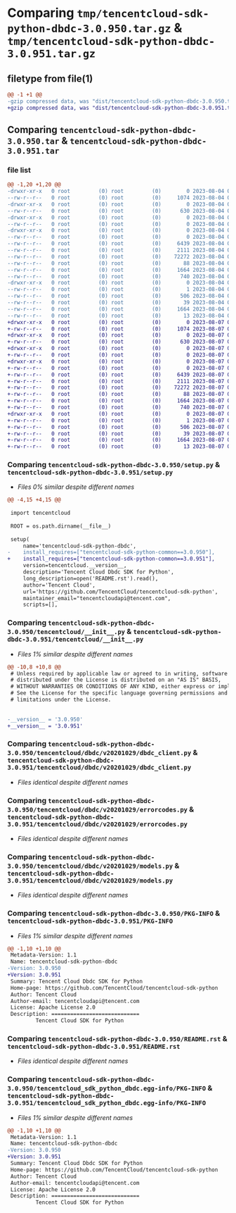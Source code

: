 # Comparing `tmp/tencentcloud-sdk-python-dbdc-3.0.950.tar.gz` & `tmp/tencentcloud-sdk-python-dbdc-3.0.951.tar.gz`

## filetype from file(1)

```diff
@@ -1 +1 @@
-gzip compressed data, was "dist/tencentcloud-sdk-python-dbdc-3.0.950.tar", last modified: Fri Aug  4 00:25:10 2023, max compression
+gzip compressed data, was "dist/tencentcloud-sdk-python-dbdc-3.0.951.tar", last modified: Mon Aug  7 00:24:58 2023, max compression
```

## Comparing `tencentcloud-sdk-python-dbdc-3.0.950.tar` & `tencentcloud-sdk-python-dbdc-3.0.951.tar`

### file list

```diff
@@ -1,20 +1,20 @@
-drwxr-xr-x   0 root         (0) root         (0)        0 2023-08-04 00:25:10.000000 tencentcloud-sdk-python-dbdc-3.0.950/
--rw-r--r--   0 root         (0) root         (0)     1074 2023-08-04 00:25:10.000000 tencentcloud-sdk-python-dbdc-3.0.950/setup.py
-drwxr-xr-x   0 root         (0) root         (0)        0 2023-08-04 00:25:10.000000 tencentcloud-sdk-python-dbdc-3.0.950/tencentcloud/
--rw-r--r--   0 root         (0) root         (0)      630 2023-08-04 00:25:10.000000 tencentcloud-sdk-python-dbdc-3.0.950/tencentcloud/__init__.py
-drwxr-xr-x   0 root         (0) root         (0)        0 2023-08-04 00:25:10.000000 tencentcloud-sdk-python-dbdc-3.0.950/tencentcloud/dbdc/
--rw-r--r--   0 root         (0) root         (0)        0 2023-08-04 00:25:10.000000 tencentcloud-sdk-python-dbdc-3.0.950/tencentcloud/dbdc/__init__.py
-drwxr-xr-x   0 root         (0) root         (0)        0 2023-08-04 00:25:10.000000 tencentcloud-sdk-python-dbdc-3.0.950/tencentcloud/dbdc/v20201029/
--rw-r--r--   0 root         (0) root         (0)        0 2023-08-04 00:25:10.000000 tencentcloud-sdk-python-dbdc-3.0.950/tencentcloud/dbdc/v20201029/__init__.py
--rw-r--r--   0 root         (0) root         (0)     6439 2023-08-04 00:25:10.000000 tencentcloud-sdk-python-dbdc-3.0.950/tencentcloud/dbdc/v20201029/dbdc_client.py
--rw-r--r--   0 root         (0) root         (0)     2111 2023-08-04 00:25:10.000000 tencentcloud-sdk-python-dbdc-3.0.950/tencentcloud/dbdc/v20201029/errorcodes.py
--rw-r--r--   0 root         (0) root         (0)    72272 2023-08-04 00:25:10.000000 tencentcloud-sdk-python-dbdc-3.0.950/tencentcloud/dbdc/v20201029/models.py
--rw-r--r--   0 root         (0) root         (0)       88 2023-08-04 00:25:10.000000 tencentcloud-sdk-python-dbdc-3.0.950/setup.cfg
--rw-r--r--   0 root         (0) root         (0)     1664 2023-08-04 00:25:10.000000 tencentcloud-sdk-python-dbdc-3.0.950/PKG-INFO
--rw-r--r--   0 root         (0) root         (0)      740 2023-08-04 00:25:10.000000 tencentcloud-sdk-python-dbdc-3.0.950/README.rst
-drwxr-xr-x   0 root         (0) root         (0)        0 2023-08-04 00:25:10.000000 tencentcloud-sdk-python-dbdc-3.0.950/tencentcloud_sdk_python_dbdc.egg-info/
--rw-r--r--   0 root         (0) root         (0)        1 2023-08-04 00:25:10.000000 tencentcloud-sdk-python-dbdc-3.0.950/tencentcloud_sdk_python_dbdc.egg-info/dependency_links.txt
--rw-r--r--   0 root         (0) root         (0)      506 2023-08-04 00:25:10.000000 tencentcloud-sdk-python-dbdc-3.0.950/tencentcloud_sdk_python_dbdc.egg-info/SOURCES.txt
--rw-r--r--   0 root         (0) root         (0)       39 2023-08-04 00:25:10.000000 tencentcloud-sdk-python-dbdc-3.0.950/tencentcloud_sdk_python_dbdc.egg-info/requires.txt
--rw-r--r--   0 root         (0) root         (0)     1664 2023-08-04 00:25:10.000000 tencentcloud-sdk-python-dbdc-3.0.950/tencentcloud_sdk_python_dbdc.egg-info/PKG-INFO
--rw-r--r--   0 root         (0) root         (0)       13 2023-08-04 00:25:10.000000 tencentcloud-sdk-python-dbdc-3.0.950/tencentcloud_sdk_python_dbdc.egg-info/top_level.txt
+drwxr-xr-x   0 root         (0) root         (0)        0 2023-08-07 00:24:58.000000 tencentcloud-sdk-python-dbdc-3.0.951/
+-rw-r--r--   0 root         (0) root         (0)     1074 2023-08-07 00:24:58.000000 tencentcloud-sdk-python-dbdc-3.0.951/setup.py
+drwxr-xr-x   0 root         (0) root         (0)        0 2023-08-07 00:24:58.000000 tencentcloud-sdk-python-dbdc-3.0.951/tencentcloud/
+-rw-r--r--   0 root         (0) root         (0)      630 2023-08-07 00:24:58.000000 tencentcloud-sdk-python-dbdc-3.0.951/tencentcloud/__init__.py
+drwxr-xr-x   0 root         (0) root         (0)        0 2023-08-07 00:24:58.000000 tencentcloud-sdk-python-dbdc-3.0.951/tencentcloud/dbdc/
+-rw-r--r--   0 root         (0) root         (0)        0 2023-08-07 00:24:58.000000 tencentcloud-sdk-python-dbdc-3.0.951/tencentcloud/dbdc/__init__.py
+drwxr-xr-x   0 root         (0) root         (0)        0 2023-08-07 00:24:58.000000 tencentcloud-sdk-python-dbdc-3.0.951/tencentcloud/dbdc/v20201029/
+-rw-r--r--   0 root         (0) root         (0)        0 2023-08-07 00:24:58.000000 tencentcloud-sdk-python-dbdc-3.0.951/tencentcloud/dbdc/v20201029/__init__.py
+-rw-r--r--   0 root         (0) root         (0)     6439 2023-08-07 00:24:58.000000 tencentcloud-sdk-python-dbdc-3.0.951/tencentcloud/dbdc/v20201029/dbdc_client.py
+-rw-r--r--   0 root         (0) root         (0)     2111 2023-08-07 00:24:58.000000 tencentcloud-sdk-python-dbdc-3.0.951/tencentcloud/dbdc/v20201029/errorcodes.py
+-rw-r--r--   0 root         (0) root         (0)    72272 2023-08-07 00:24:58.000000 tencentcloud-sdk-python-dbdc-3.0.951/tencentcloud/dbdc/v20201029/models.py
+-rw-r--r--   0 root         (0) root         (0)       88 2023-08-07 00:24:58.000000 tencentcloud-sdk-python-dbdc-3.0.951/setup.cfg
+-rw-r--r--   0 root         (0) root         (0)     1664 2023-08-07 00:24:58.000000 tencentcloud-sdk-python-dbdc-3.0.951/PKG-INFO
+-rw-r--r--   0 root         (0) root         (0)      740 2023-08-07 00:24:58.000000 tencentcloud-sdk-python-dbdc-3.0.951/README.rst
+drwxr-xr-x   0 root         (0) root         (0)        0 2023-08-07 00:24:58.000000 tencentcloud-sdk-python-dbdc-3.0.951/tencentcloud_sdk_python_dbdc.egg-info/
+-rw-r--r--   0 root         (0) root         (0)        1 2023-08-07 00:24:58.000000 tencentcloud-sdk-python-dbdc-3.0.951/tencentcloud_sdk_python_dbdc.egg-info/dependency_links.txt
+-rw-r--r--   0 root         (0) root         (0)      506 2023-08-07 00:24:58.000000 tencentcloud-sdk-python-dbdc-3.0.951/tencentcloud_sdk_python_dbdc.egg-info/SOURCES.txt
+-rw-r--r--   0 root         (0) root         (0)       39 2023-08-07 00:24:58.000000 tencentcloud-sdk-python-dbdc-3.0.951/tencentcloud_sdk_python_dbdc.egg-info/requires.txt
+-rw-r--r--   0 root         (0) root         (0)     1664 2023-08-07 00:24:58.000000 tencentcloud-sdk-python-dbdc-3.0.951/tencentcloud_sdk_python_dbdc.egg-info/PKG-INFO
+-rw-r--r--   0 root         (0) root         (0)       13 2023-08-07 00:24:58.000000 tencentcloud-sdk-python-dbdc-3.0.951/tencentcloud_sdk_python_dbdc.egg-info/top_level.txt
```

### Comparing `tencentcloud-sdk-python-dbdc-3.0.950/setup.py` & `tencentcloud-sdk-python-dbdc-3.0.951/setup.py`

 * *Files 0% similar despite different names*

```diff
@@ -4,15 +4,15 @@
 
 import tencentcloud
 
 ROOT = os.path.dirname(__file__)
 
 setup(
     name='tencentcloud-sdk-python-dbdc',
-    install_requires=["tencentcloud-sdk-python-common==3.0.950"],
+    install_requires=["tencentcloud-sdk-python-common==3.0.951"],
     version=tencentcloud.__version__,
     description='Tencent Cloud Dbdc SDK for Python',
     long_description=open('README.rst').read(),
     author='Tencent Cloud',
     url='https://github.com/TencentCloud/tencentcloud-sdk-python',
     maintainer_email="tencentcloudapi@tencent.com",
     scripts=[],
```

### Comparing `tencentcloud-sdk-python-dbdc-3.0.950/tencentcloud/__init__.py` & `tencentcloud-sdk-python-dbdc-3.0.951/tencentcloud/__init__.py`

 * *Files 1% similar despite different names*

```diff
@@ -10,8 +10,8 @@
 # Unless required by applicable law or agreed to in writing, software
 # distributed under the License is distributed on an "AS IS" BASIS,
 # WITHOUT WARRANTIES OR CONDITIONS OF ANY KIND, either express or implied.
 # See the License for the specific language governing permissions and
 # limitations under the License.
 
 
-__version__ = '3.0.950'
+__version__ = '3.0.951'
```

### Comparing `tencentcloud-sdk-python-dbdc-3.0.950/tencentcloud/dbdc/v20201029/dbdc_client.py` & `tencentcloud-sdk-python-dbdc-3.0.951/tencentcloud/dbdc/v20201029/dbdc_client.py`

 * *Files identical despite different names*

### Comparing `tencentcloud-sdk-python-dbdc-3.0.950/tencentcloud/dbdc/v20201029/errorcodes.py` & `tencentcloud-sdk-python-dbdc-3.0.951/tencentcloud/dbdc/v20201029/errorcodes.py`

 * *Files identical despite different names*

### Comparing `tencentcloud-sdk-python-dbdc-3.0.950/tencentcloud/dbdc/v20201029/models.py` & `tencentcloud-sdk-python-dbdc-3.0.951/tencentcloud/dbdc/v20201029/models.py`

 * *Files identical despite different names*

### Comparing `tencentcloud-sdk-python-dbdc-3.0.950/PKG-INFO` & `tencentcloud-sdk-python-dbdc-3.0.951/PKG-INFO`

 * *Files 1% similar despite different names*

```diff
@@ -1,10 +1,10 @@
 Metadata-Version: 1.1
 Name: tencentcloud-sdk-python-dbdc
-Version: 3.0.950
+Version: 3.0.951
 Summary: Tencent Cloud Dbdc SDK for Python
 Home-page: https://github.com/TencentCloud/tencentcloud-sdk-python
 Author: Tencent Cloud
 Author-email: tencentcloudapi@tencent.com
 License: Apache License 2.0
 Description: ============================
         Tencent Cloud SDK for Python
```

### Comparing `tencentcloud-sdk-python-dbdc-3.0.950/README.rst` & `tencentcloud-sdk-python-dbdc-3.0.951/README.rst`

 * *Files identical despite different names*

### Comparing `tencentcloud-sdk-python-dbdc-3.0.950/tencentcloud_sdk_python_dbdc.egg-info/PKG-INFO` & `tencentcloud-sdk-python-dbdc-3.0.951/tencentcloud_sdk_python_dbdc.egg-info/PKG-INFO`

 * *Files 1% similar despite different names*

```diff
@@ -1,10 +1,10 @@
 Metadata-Version: 1.1
 Name: tencentcloud-sdk-python-dbdc
-Version: 3.0.950
+Version: 3.0.951
 Summary: Tencent Cloud Dbdc SDK for Python
 Home-page: https://github.com/TencentCloud/tencentcloud-sdk-python
 Author: Tencent Cloud
 Author-email: tencentcloudapi@tencent.com
 License: Apache License 2.0
 Description: ============================
         Tencent Cloud SDK for Python
```

